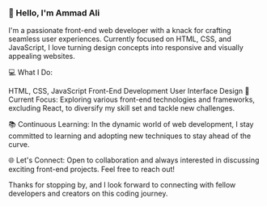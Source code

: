 

### 👋 Hello, I'm Ammad Ali

I'm a passionate front-end web developer with a knack for crafting seamless user experiences. Currently focused on HTML, CSS, and JavaScript, I love turning design concepts into responsive and visually appealing websites.

💻 What I Do:

HTML, CSS, JavaScript
Front-End Development
User Interface Design
🚀 Current Focus:
Exploring various front-end technologies and frameworks, excluding React, to diversify my skill set and tackle new challenges.

📚 Continuous Learning:
In the dynamic world of web development, I stay committed to learning and adopting new techniques to stay ahead of the curve.

🌐 Let's Connect:
Open to collaboration and always interested in discussing exciting front-end projects. Feel free to reach out!

Thanks for stopping by, and I look forward to connecting with fellow developers and creators on this coding journey.

<!--
**SyedAmmadAli/SyedAmmadAli** is a ✨ _special_ ✨ repository because its `README.md` (this file) appears on your GitHub profile.

Here are some ideas to get you started:

- 🔭 I’m currently working on ...
- 🌱 I’m currently learning ...
- 👯 I’m looking to collaborate on ...
- 🤔 I’m looking for help with ...
- 💬 Ask me about ...
- 📫 How to reach me: ...
- 😄 Pronouns: ...
- ⚡ Fun fact: ...
-->
